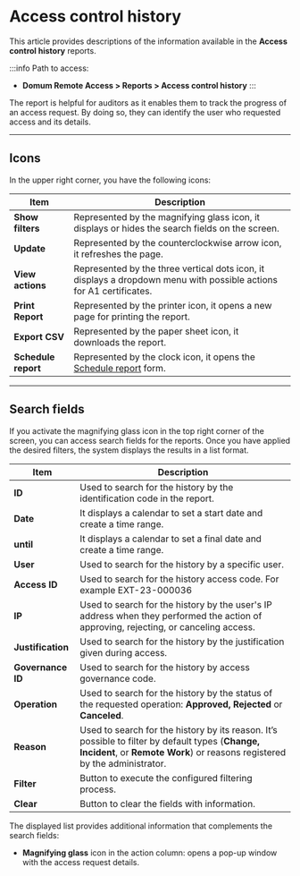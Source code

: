 # Access control history

This article provides descriptions of the information available in the **Access control history** reports.

:::info
Path to access:
* **Domum Remote Access > Reports > Access control history**
:::

The report is helpful for auditors as it enables them to track the progress of an access request. By doing so, they can identify the user who requested access and its details.

* * *
## Icons
In the upper right corner, you have the following icons:

| Item | Description |
| --- | --- |
| **Show filters** | Represented by the magnifying glass icon, it displays or hides the search fields on the screen. |
| **Update** | Represented by the counterclockwise arrow icon, it refreshes the page. |
| **View actions**| Represented by the three vertical dots icon, it displays a dropdown menu with possible actions for A1 certificates. |
| **Print Report** | Represented by the printer icon, it opens a new page for printing the report. |
| **Export CSV** | Represented by the paper sheet icon, it downloads the report. |
| **Schedule report** | Represented by the clock icon, it opens the [Schedule report](https://portal.document360.io/v3-29/docs/general-information-how-to-issue-download-and-schedule-device-reports) form. |

* * *
## Search fields

If you activate the magnifying glass icon in the top right corner of the screen, you can access search fields for the reports. Once you have applied the desired filters, the system displays the results in a list format.

| Item | Description |
| --- | --- |
| **ID** | Used to search for the history by the identification code in the report. |
| **Date** | It displays a calendar to set a start date and create a time range. |
| **until** | It displays a calendar to set a final date and create a time range. |
| **User** | Used to search for the history by a specific user. |
| **Access ID** | Used to search for the history access code. For example EXT-23-000036 |
| **IP** | Used to search for the history by the user's IP address when they performed the action of approving, rejecting, or canceling access. |
| **Justification** | Used to search for the history by the justification given during access. |
| **Governance ID** | Used to search for the history by access governance code.  |
| **Operation** | Used to search for the history by the status of the requested operation: **Approved, Rejected** or **Canceled**. |
| **Reason** | Used to search for the history by its reason. It’s possible to filter by default types (**Change, Incident**, or **Remote Work**) or reasons registered by the administrator. |
| **Filter** | Button to execute the configured filtering process. |
| **Clear** | Button to clear the fields with information. |

The displayed list provides additional information that complements the search fields:

* **Magnifying glass** icon in the action column: opens a pop-up window with the access request details.

